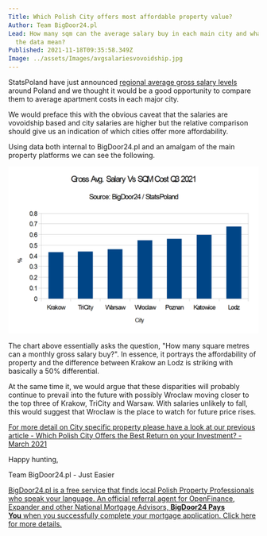 ```yaml
---
Title: Which Polish City offers most affordable property value?
Author: Team BigDoor24.pl
Lead: How many sqm can the average salary buy in each main city and what does
  the data mean?
Published: 2021-11-18T09:35:58.349Z
Image: ../assets/Images/avgsalariesvovoidship.jpg
---
```

StatsPoland have just announced [regional average gross salary levels](https://stat.gov.pl/en/latest-statistical-news/communications-and-announcements/list-of-communiques-and-announcements/average-monthly-gross-wages-and-salaries-in-national-economy-in-voivodships-in-2020,306,7.html) around Poland and we thought it would be a good opportunity to compare them to average apartment costs in each major city.

We would preface this with the obvious caveat that the salaries are vovoidship based and city salaries are higher but the relative comparison should give us an indication of which cities offer more  affordability.

Using data both internal to BigDoor24.pl and an amalgam of the main property platforms we can see the following.

![](../assets/Images/salarysqmcosts.png)

The chart above essentially asks the question, "How many square metres can a monthly gross salary buy?". In essence, it portrays the affordability of property and the difference between Krakow an Lodz is striking with basically a 50% differential.

At the same time it, we would argue that these disparities will probably continue to prevail into the future with possibly Wroclaw moving closer to the top three of Krakow, TriCity and Warsaw. With salaries unlikely to fall, this would suggest that Wroclaw is the place to watch for future price rises.

[For more detail on City specific property please have a look at our previous article - Which Polish City Offers the Best Return on your Investment? - March 2021](https://blog.bigdoor24.pl/posts/2021-03-08-which-polish-city-offers-the-best-return-on-your-investment-march-2021.html)

Happy hunting,

Team BigDoor24.pl - Just Easier

[BigDoor24.pl is a free service that finds local Polish Property Professionals who speak your language. An official referral agent for OpenFinance, Expander and other National Mortgage Advisors, **BigDoor24 Pays You** when you successfully complete your mortgage application. Click here for more details.](https://bigdoor24.pl/)